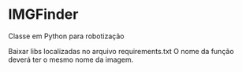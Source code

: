 # IMGFinder
Classe em Python para robotização 

Baixar libs localizadas no arquivo requirements.txt
O nome da função deverá ter o mesmo nome da imagem.
